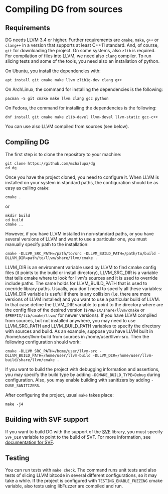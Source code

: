 # Compiling DG from sources

## Requirements

DG needs LLVM 3.4 or higher. Further requirements are `cmake`, `make`, `g++` or `clang++`
in a version that supports at least C++11 standard.
And, of course, `git` for downloading the project. On some systems,
also `zlib` is required. For compilation of files into LLVM, we need also `clang`
compiler. To run slicing tests and some of the tools, you need also an installation
of python.

On Ubuntu, you install the dependencies with:

```
apt install git cmake make llvm zlib1g-dev clang g++
```

On ArchLinux, the command for installing the dependencies is the following:

```
pacman -S git cmake make llvm clang gcc python
```

On Fedora, the command for installing the dependencies is the following:

```
dnf install git cmake make zlib-devel llvm-devel llvm-static gcc-c++
```

You can use also LLVM compiled from sources (see below).

## Compiling DG

The first step is to clone the repository to your machine:

```
git clone https://github.com/mchalupa/dg
cd dg
```

Once you have the project cloned, you need to configure it. When LLVM is installed on your system in standard paths,
the configuration should be as easy as calling `cmake`:

```
cmake .
```
or
```
mkdir build
cd build
cmake ..
```

However, if you have LLVM installed in non-standard paths, or you have several versions of LLVM and want to use a particular one, you must manually specify path to the installation:

```
cmake -DLLVM_SRC_PATH=/path/to/src -DLLVM_BUILD_PATH=/path/to/build -DLLVM_DIR=path/to/llvm/share/llvm/cmake .
```

LLVM\_DIR is an environment variable used by LLVM to find cmake config files
(it points to the build or install directory),
LLVM\_SRC\_DIR is a variable that tells cmake where to look for llvm's sources
and it is used to override include paths. The same holds for LLVM\_BUILD\_PATH
that is used to override library paths. Usually, you don't need to specify
all these variables: LLVM\_DIR variable is useful if there is any collision (i.e. there are more versions of LLVM installed) and you want to use a particular build of LLVM. In that case define the LLVM\_DIR variable to point to the directory where
are the config files of the desired version (`$PREFIX/share/llvm/cmake` or `$PREFIX/lib/cmake/llvm/` for newer versions).
If you have LLVM compiled from sources, but not installed anywhere,
you may need to use LLVM\_SRC\_PATH and LLVM\_BUILD\_PATH variables to specify the directory with sources and build.
As an example, suppose you have LLVM built in /home/user/llvm-build from
sources in /home/user/llvm-src. Then the following configuration should work:

```
cmake -DLLVM_SRC_PATH=/home/user/llvm-src -DLLVM_BUILD_PATH=/home/user/llvm-build -DLLVM_DIR=/home/user/llvm-build/share/llvm/cmake .
```

If you want to build the project with debugging information and assertions, you may specify the build type
by adding `-DCMAKE_BUILD_TYPE=Debug` during configuration. Also, you may enable building with sanitizers
by adding `-DUSE_SANITIZERS`.


After configuring the project, usual `make` takes place:

```
make -j4
```


## Building with SVF support

If you want to build DG with the support of the [SVF](https://github.com/SVF-tools/SVF) library, you must specify
`SVF_DIR` variable to point to the build of SVF. For more information, see [documentation for SVF](SVF.md).

## Testing

You can run tests with `make check`. The command runs unit tests and also tests of slicing LLVM bitcode
in several different configurations, so it may take a while. If the project is configured with `TESTING_ENABLE_FUZZING`
cmake variable, also tests using libFuzzer are compiled and run.
